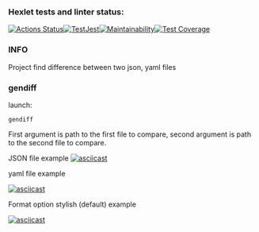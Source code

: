 ### Hexlet tests and linter status:
[![Actions Status](https://github.com/jLukatar/frontend-project-46/workflows/hexlet-check/badge.svg)](https://github.com/jLukatar/frontend-project-46/actions)[![TestJest](https://github.com/jLukatar/frontend-project-46/actions/workflows/jestTests.yml/badge.svg?branch=main)](https://github.com/jLukatar/frontend-project-46/actions/workflows/jestTests.yml)[![Maintainability](https://api.codeclimate.com/v1/badges/f63dde256377cc9049e9/maintainability)](https://codeclimate.com/github/jLukatar/frontend-project-46/maintainability)[![Test Coverage](https://api.codeclimate.com/v1/badges/f63dde256377cc9049e9/test_coverage)](https://codeclimate.com/github/jLukatar/frontend-project-46/test_coverage)
### INFO

Project find difference between two json, yaml files

### gendiff

launch:
```
gendiff
```
First argument is path to the first file to compare, second argument is path to the second file  to compare.

JSON file example
[![asciicast](https://asciinema.org/a/OihacwoQ4CbpriFgTuQrK0eo1.svg)](https://asciinema.org/a/OihacwoQ4CbpriFgTuQrK0eo1)

yaml file example 

[![asciicast](https://asciinema.org/a/OnPd8cDS3IzBF9AlI7S5KB1LR.svg)](https://asciinema.org/a/OnPd8cDS3IzBF9AlI7S5KB1LR)

Format option stylish (default) example

[![asciicast](https://asciinema.org/a/nHMEpGuirjc2kDV09QVGjsWfb.svg)](https://asciinema.org/a/nHMEpGuirjc2kDV09QVGjsWfb)